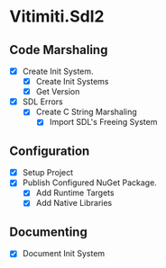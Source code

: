 # Vitimiti.Sdl2

## Code Marshaling
- [x] Create Init System.
  - [x] Create Init Systems
  - [x] Get Version
- [x] SDL Errors
  - [x] Create C String Marshaling
    - [x] Import SDL's Freeing System

## Configuration
- [x] Setup Project
- [x] Publish Configured NuGet Package.
  - [x] Add Runtime Targets
  - [x] Add Native Libraries

## Documenting
- [x] Document Init System
